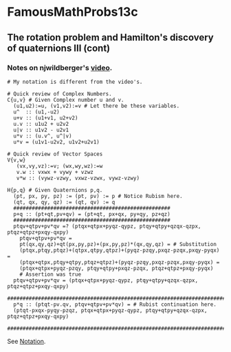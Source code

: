 # FamousMathProbs13c
## The rotation problem and Hamilton's discovery of quaternions III (cont)
### Notes on njwildberger's [video](http://www.youtube.com/watch?v=g22jAtg3QAk).

    # My notation is different from the video's.

    # Quick review of Complex Numbers.
    C{u,v} # Given Complex number u and v.
      (u1,u2):=u, (v1,v2):=v # Let there be these variables.
      u^  :: (u1,-u2)
      u+v :: (u1+v1, u2+v2)
      u.v :: u1u2 + u2v2
      u|v :: u1v2 - u2v1
      u*v :: (u.v^, u^|v)
      u*v = (u1v1-u2v2, u1v2+u2v1)

    # Quick review of Vector Spaces
    V{v,w}
       (vx,vy,vz):=v; (wx,wy,wz):=w
       v.w :: vxwx + vywy + vzwz
       v*w :: (vywz-vzwy, vxwz-vzwx, vywz-vzwy)

    H{p,q} # Given Quaternions p,q.
      (pt, px, py, pz) := (pt, pv) := p # Notice Rubism here.
      (qt, qx, qy, qz) := (qt, qv) := q
      ###################################################
      p+q :: (pt+qt,pv+qv) = (pt+qt, px+qx, py+qy, pz+qz)
      ###################################################
      ptqv+qtpv+pv*qv =? (ptqx+qtpx+pyqz-qypz, ptqy+qtpy+qzqx-qzpx, ptqz+qtpz+pxqy-qxpy)
        ptqv+qtpv+pv*qv =
        pt(qx,qy,qz)+qt(px,py,pz)+(px,py,pz)*(qx,qy,qz) = # Substitution
        (ptqx,ptqy,ptqz)+(qtpx,qtpy,qtpz)+(pyqz-pzqy,pxqz-pzqx,pxqy-pyqx) =
        (ptqx+qtpx,ptqy+qtpy,ptqz+qtpz)+(pyqz-pzqy,pxqz-pzqx,pxqy-pyqx) =
        (ptqx+qtpx+pyqz-pzqy, ptqy+qtpy+pxqz-pzqx, ptqz+qtpz+pxqy-pyqx)
        # Assertion was true
      ptqv+qtpv+pv*qv = (ptqx+qtpx+pyqz-qypz, ptqy+qtpy+qzqx-qzpx, ptqz+qtpz+pxqy-qxpy)
      ####################################################################################
      p*q :: (ptqt-pv.qv, ptqv+qtpv+pv*qv) = # Rubist continuation here.
      (ptqt-pxqx-pyqy-pzqz, ptqx+qtpx+pyqz-qypz, ptqy+qtpy+qzqx-qzpx, ptqz+qtpz+pxqy-qxpy)
      ####################################################################################

See [Notation](../Notation.md).
